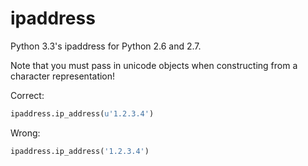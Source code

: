 ipaddress
=========

Python 3.3's ipaddress for Python 2.6 and 2.7.

Note that you must pass in unicode objects when constructing from a character representation!

Correct:
```python
ipaddress.ip_address(u'1.2.3.4')
```

Wrong:
```python
ipaddress.ip_address('1.2.3.4')
```

